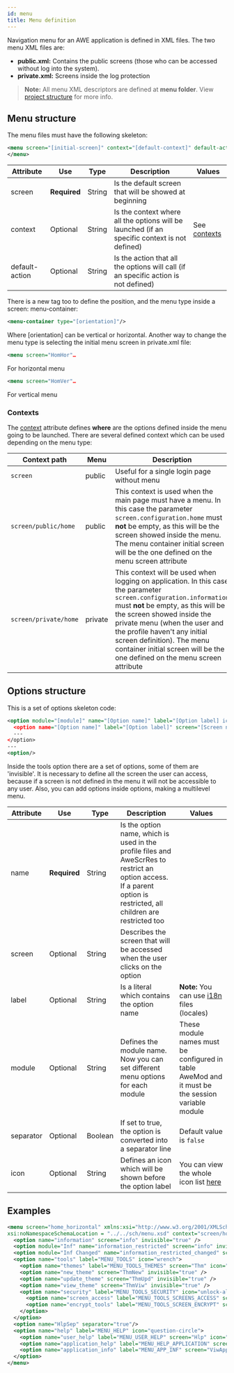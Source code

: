 ```yaml
---
id: menu
title: Menu definition
---
```


Navigation menu for an AWE application is defined in XML files. The two menu XML files are:
* **public.xml:** Contains the public screens (those who can be accessed without log into the system).
* **private.xml:** Screens inside the log protection

> **Note:** All menu XML descriptors are defined at **menu folder**. View [project structure](../guides/project-structure.md#menu-folder) for more info.

## Menu structure

The menu files must have the following skeleton:

```xml
<menu screen="[initial-screen]" context="[default-context]" default-action="[default-action]">
</menu>
```

| Attribute   | Use      | Type      |  Description                    |   Values                                           |
| ----------- | ---------|-----------|---------------------------------|----------------------------------------------------|
| screen | **Required**| String | Is the default screen that will be showed at beginning |  |
| context| Optional | String | Is the context where all the options will be launched (if an specific context is not defined) |   See [contexts](#contexts) |
| default-action | Optional | String | Is the action that all the options will call (if an specific action is not defined) |  |

There is a new tag too to define the position, and the menu type inside a screen: menu-container:

```xml
<menu-container type="[orientation]"/>
```

Where [orientation] can be vertical or horizontal. Another way to change the menu type is selecting the initial menu screen in private.xml file: 

```xml
<menu screen="HomHor"…
```

For horizontal menu

```xml
<menu screen="HomVer"…
```

For vertical menu

### Contexts

The [context](#menu-structure) attribute defines **where** are the options defined inside the menu going to be launched. There are several defined context which can be used depending on the menu type:

| Context path          | Menu     | Description                                                 |
| --------------------- | -------- | ----------------------------------------------------------- |
| `screen`              | public   | Useful for a single login page without menu                 |
| `screen/public/home`  | public   | This context is used when the main page must have a menu. In this case the parameter `screen.configuration.home` must **not** be empty, as this will be the screen showed inside the menu. The menu container initial screen will be the one defined on the menu screen attribute |
| `screen/private/home` | private  | This context will be used when logging on application. In this case the parameter `screen.configuration.information` must **not** be empty, as this will be the screen showed inside the private menu (when the user and the profile haven't any initial screen definition). The menu container initial screen will be the one defined on the menu screen attribute   |

## Options structure

This is a set of options skeleton code:

```xml
<option module="[module]" name="[Option name]" label="[Option label] icon="[Icon option]">
  <option name="[Option name]" label="[Option label]" screen="[Screen name]"/>
  ---
</option>
---
<option/>
```

Inside the tools option there are a set of options, some of them are 'invisible'. It is necessary to define all the screen the user can access, because if a screen is not defined in the menu it will not be accessible to any user. Also, you can add options inside options, making a multilevel menu.

| Attribute   | Use      | Type      |  Description                    |   Values                                           |
| ----------- | ---------|-----------|---------------------------------|----------------------------------------------------|
| name | **Required**| String | Is the option name, which is used in the profile files and AweScrRes to restrict an option access. If a parent option is restricted, all children are restricted too|  |
| screen | Optional | String | Describes the screen that will be accessed when the user clicks on the option |  |
| label | Optional | String | Is a literal which contains the option name | **Note:** You can use [i18n](i18n-internationalization.md) files (locales) |
| module | Optional | String | Defines the module name. Now you can set different menu options for each module | These module names must be configured in table AweMod and it must be the session variable module |
| separator| Optional | Boolean | If set to true, the option is converted into a separator line | Default value is `false`|
| icon | Optional | String | Defines an icon which will be shown before the option label | You can view the whole icon list [here](http://fortawesome.github.io/Font-Awesome/icons/) |

## Examples

```xml
<menu screen="home_horizontal" xmlns:xsi="http://www.w3.org/2001/XMLSchema-instance" 
xsi:noNamespaceSchemaLocation = "../../sch/menu.xsd" context="screen/home" default-action="screen">
  <option name="information" screen="info" invisible="true" />
  <option module="Inf" name="information_restricted" screen="info" invisible="true" />
  <option module="Inf Changed" name="information_restricted_changed" screen="info" invisible="true" />
  <option name="tools" label="MENU_TOOLS" icon="wrench">    
    <option name="themes" label="MENU_TOOLS_THEMES" screen="Thm" icon="picture-o"/>
    <option name="new_theme" screen="ThmNew" invisible="true" />
    <option name="update_theme" screen="ThmUpd" invisible="true" />
    <option name="view_theme" screen="ThmViw" invisible="true" />
    <option name="security" label="MENU_TOOLS_SECURITY" icon="unlock-alt">
      <option name="screen_access" label="MENU_TOOLS_SCREENS_ACCESS" screen="ScrAccRes" icon="eye-slash"/>
      <option name="encrypt_tools" label="MENU_TOOLS_SCREEN_ENCRYPT" screen="ScrEncTxt" icon="lock"/>
    </option>    
  </option>
  <option name="HlpSep" separator="true"/>
  <option name="help" label="MENU_HELP" icon="question-circle">
    <option name="user_help" label="MENU_USER_HELP" screen="Hlp" icon="question"/>
    <option name="application_help" label="MENU_HELP_APPLICATION" screen="AppHlp" icon="question"/>
    <option name="application_info" label="MENU_APP_INF" screen="ViwAppInf" icon="info"/>
  </option>
</menu>
```